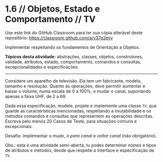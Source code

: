 # 1.6 // Objetos, Estado e Comportamento // TV

Use este link do GitHub Classroom para ter sua cópia alterável deste repositório: <https://classroom.github.com/a/v37q2eyy>

Implementar respeitando os fundamentos de Orientação a Objetos.

**Tópicos desta atividade:** abstrações, classes, objetos, construtores, validade, atributos, estado, comportamento, comandos e consultas, excepcionalidades e especificações.

---

Considere um aparelho de televisão. Ela tem um fabricante, modelo, tamanho e resolução. Quanto às operações, deve permitir aumentar e baixar o volume, numa escala de 0 a 100%, e mudar o canal, suportando apenas a faixa UHF, de 2 a 69.

Dada essa especificação, modele, projete e implemente uma classe `TV`, que guarde as características mencionadas, respeitando a imutabilidade e os métodos comandos e consultas que representem as operações descritas. Escreva pelo menos 20 Casos de Teste, para situações comuns e excepcionais.

Desafio: implementar o _mudo_, _ir para canal_ e _voltar canal_ (não obrigatório).

Obs.: esta é uma atividade semi-aberta, tu podes determinar nomes e tipos de atributos e métodos, desde que respeite a interface e especificação da `TV`.
